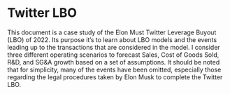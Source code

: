 # Twitter LBO

This document is a case study of the Elon Must Twitter Leverage Buyout (LBO) of 2022. Its
purpose it’s to learn about LBO models and the events leading up to the transactions that are
considered in the model. I consider three different operating scenarios to forecast Sales, Cost of
Goods Sold, R&D, and SG&A growth based on a set of assumptions. It should be noted that for
simplicity, many of the events have been omitted, especially those regarding the legal procedures
taken by Elon Musk to complete the Twitter LBO.
